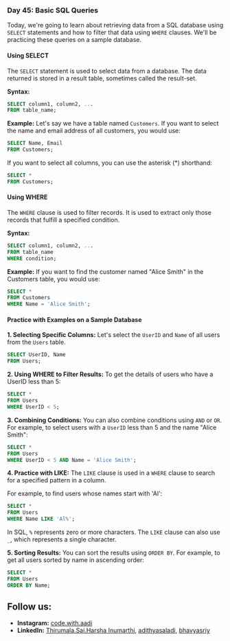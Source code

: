 ### Day 45: Basic SQL Queries

Today, we're going to learn about retrieving data from a SQL database using `SELECT` statements and how to filter that data using `WHERE` clauses. We'll be practicing these queries on a sample database.

#### Using SELECT
The `SELECT` statement is used to select data from a database. The data returned is stored in a result table, sometimes called the result-set.

**Syntax:**
```sql
SELECT column1, column2, ...
FROM table_name;
```

**Example:**
Let's say we have a table named `Customers`. If you want to select the name and email address of all customers, you would use:
```sql
SELECT Name, Email
FROM Customers;
```

If you want to select all columns, you can use the asterisk (*) shorthand:
```sql
SELECT *
FROM Customers;
```

#### Using WHERE
The `WHERE` clause is used to filter records. It is used to extract only those records that fulfill a specified condition.

**Syntax:**
```sql
SELECT column1, column2, ...
FROM table_name
WHERE condition;
```

**Example:**
If you want to find the customer named "Alice Smith" in the Customers table, you would use:
```sql
SELECT *
FROM Customers
WHERE Name = 'Alice Smith';
```

#### Practice with Examples on a Sample Database

**1. Selecting Specific Columns:**
Let's select the `UserID` and `Name` of all users from the `Users` table.
```sql
SELECT UserID, Name
FROM Users;
```

**2. Using WHERE to Filter Results:**
To get the details of users who have a UserID less than 5:
```sql
SELECT *
FROM Users
WHERE UserID < 5;
```

**3. Combining Conditions:**
You can also combine conditions using `AND` or `OR`. For example, to select users with a `UserID` less than 5 and the name "Alice Smith":
```sql
SELECT *
FROM Users
WHERE UserID < 5 AND Name = 'Alice Smith';
```

**4. Practice with LIKE:**
The `LIKE` clause is used in a `WHERE` clause to search for a specified pattern in a column.

For example, to find users whose names start with 'Al':
```sql
SELECT *
FROM Users
WHERE Name LIKE 'Al%';
```
In SQL, `%` represents zero or more characters. The `LIKE` clause can also use `_`, which represents a single character.

**5. Sorting Results:**
You can sort the results using `ORDER BY`. For example, to get all users sorted by name in ascending order:
```sql
SELECT *
FROM Users
ORDER BY Name;
```

## Follow us:

- **Instagram:** [code.with.aadi](https://www.instagram.com/code.with.aadi/)
- **LinkedIn:** [Thirumala.Sai.Harsha Inumarthi](https://www.linkedin.com/in/saiharsha3377/), [adithyasaladi](https://www.linkedin.com/in/adithyasaladi/), [bhavyasriy](https://www.linkedin.com/in/bhavyasriy/)
